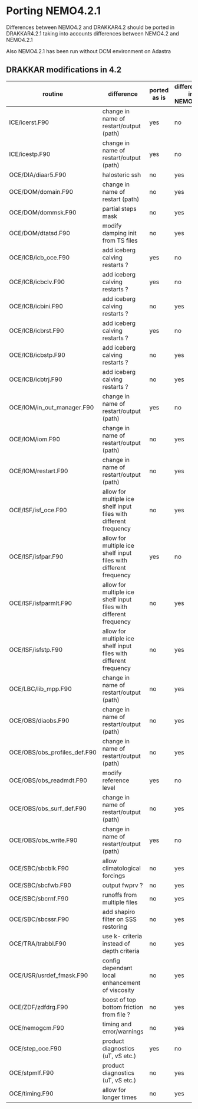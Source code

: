 # Porting NEMO4.2.1

Differences between NEMO4.2 and DRAKKAR4.2 should be ported in DRAKKAR4.2.1 taking into accounts differences between NEMO4.2 and NEMO4.2.1

Also NEMO4.2.1 has been run without DCM environment on Adastra

## 

## DRAKKAR modifications in 4.2

| routine | difference | ported as is | differences in NEMO4.2.1 |
|--|--|--|--|
| ICE/icerst.F90 | change in name of restart/output (path) | yes | no |
| ICE/icestp.F90 | change in name of restart/output (path) | yes | no |
| OCE/DIA/diaar5.F90 | halosteric ssh | no | yes |
| OCE/DOM/domain.F90 | change in name of restart (path) | no | yes |
| OCE/DOM/dommsk.F90 | partial steps mask | no | yes |
| OCE/DOM/dtatsd.F90 | modify damping init from TS files| no | yes |
| OCE/ICB/icb_oce.F90 | add iceberg calving restarts ?| yes | no |
| OCE/ICB/icbclv.F90 | add iceberg calving restarts ?| yes | no |
| OCE/ICB/icbini.F90 | add iceberg calving restarts ?| no | yes |
| OCE/ICB/icbrst.F90 | add iceberg calving restarts ?| yes | no |
| OCE/ICB/icbstp.F90 | add iceberg calving restarts ?| no | yes |
| OCE/ICB/icbtrj.F90 | add iceberg calving restarts ?| no | yes |
| OCE/IOM/in_out_manager.F90 | change in name of restart/output (path) | yes | no |
| OCE/IOM/iom.F90 | change in name of restart/output (path) | no | yes |
| OCE/IOM/restart.F90 | change in name of restart/output (path) | no | yes |
| OCE/ISF/isf_oce.F90 | allow for multiple ice shelf input files with different frequency | no | yes |
| OCE/ISF/isfpar.F90 | allow for multiple ice shelf input files with different frequency | yes | no |
| OCE/ISF/isfparmlt.F90 | allow for multiple ice shelf input files with different frequency | no | yes |
| OCE/ISF/isfstp.F90 | allow for multiple ice shelf input files with different frequency | no | yes |
| OCE/LBC/lib_mpp.F90 | change in name of restart/output (path) | no | yes |
| OCE/OBS/diaobs.F90 | change in name of restart/output (path) | no | yes |
| OCE/OBS/obs_profiles_def.F90 | change in name of restart/output (path) | no | yes |
| OCE/OBS/obs_readmdt.F90 | modify reference level | yes | no |
| OCE/OBS/obs_surf_def.F90 | change in name of restart/output (path) | no | yes |
| OCE/OBS/obs_write.F90 | change in name of restart/output (path) | yes | no |
| OCE/SBC/sbcblk.F90 | allow climatological forcings | no | yes |
| OCE/SBC/sbcfwb.F90 | output fwprv ? | no | yes |
| OCE/SBC/sbcrnf.F90 | runoffs from multiple files | no | yes |
| OCE/SBC/sbcssr.F90 | add shapiro filter on SSS restoring | no | yes |
| OCE/TRA/trabbl.F90  | use k- criteria instead of depth criteria | no | yes |
| OCE/USR/usrdef_fmask.F90 | config dependant local enhancement of viscosity | no | yes |
| OCE/ZDF/zdfdrg.F90 | boost of top bottom friction from file ? | no | yes |
| OCE/nemogcm.F90 | timing and error/warnings | no | yes |
| OCE/step_oce.F90 | product diagnostics (uT, vS etc.) | yes | no |
| OCE/stpmlf.F90 | product diagnostics (uT, vS etc.) | no | yes |
| OCE/timing.F90 | allow for longer times | no | yes |
